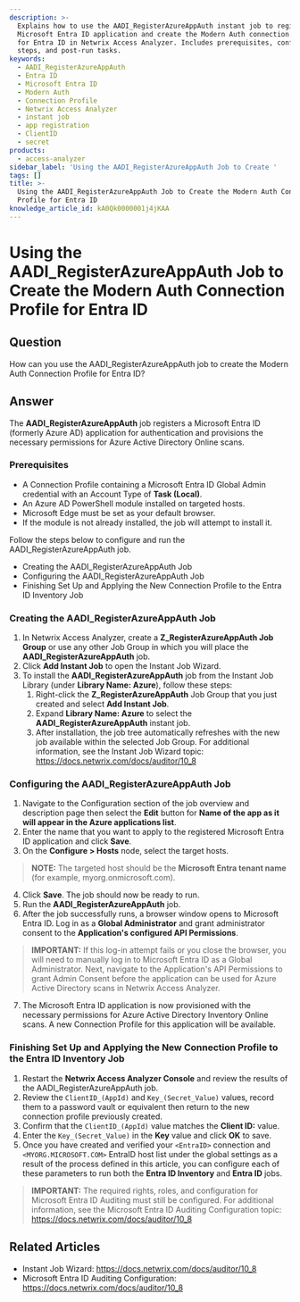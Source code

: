 ```yaml
---
description: >-
  Explains how to use the AADI_RegisterAzureAppAuth instant job to register a
  Microsoft Entra ID application and create the Modern Auth connection profile
  for Entra ID in Netwrix Access Analyzer. Includes prerequisites, configuration
  steps, and post-run tasks.
keywords:
  - AADI_RegisterAzureAppAuth
  - Entra ID
  - Microsoft Entra ID
  - Modern Auth
  - Connection Profile
  - Netwrix Access Analyzer
  - instant job
  - app registration
  - ClientID
  - secret
products:
  - access-analyzer
sidebar_label: 'Using the AADI_RegisterAzureAppAuth Job to Create '
tags: []
title: >-
  Using the AADI_RegisterAzureAppAuth Job to Create the Modern Auth Connection
  Profile for Entra ID
knowledge_article_id: kA0Qk0000001j4jKAA
---
```


# Using the AADI_RegisterAzureAppAuth Job to Create the Modern Auth Connection Profile for Entra ID

## Question
How can you use the AADI_RegisterAzureAppAuth job to create the Modern Auth Connection Profile for Entra ID?

## Answer
The **AADI_RegisterAzureAppAuth** job registers a Microsoft Entra ID (formerly Azure AD) application for authentication and provisions the necessary permissions for Azure Active Directory Online scans.

### Prerequisites
- A Connection Profile containing a Microsoft Entra ID Global Admin credential with an Account Type of **Task (Local)**.
- An Azure AD PowerShell module installed on targeted hosts.
- Microsoft Edge must be set as your default browser.
- If the module is not already installed, the job will attempt to install it.

Follow the steps below to configure and run the AADI_RegisterAzureAppAuth job.

- Creating the AADI_RegisterAzureAppAuth Job
- Configuring the AADI_RegisterAzureAppAuth Job
- Finishing Set Up and Applying the New Connection Profile to the Entra ID Inventory Job

### Creating the AADI_RegisterAzureAppAuth Job
1. In Netwrix Access Analyzer, create a **Z_RegisterAzureAppAuth Job Group** or use any other Job Group in which you will place the **AADI_RegisterAzureAppAuth** job.
2. Click **Add Instant Job** to open the Instant Job Wizard.
3. To install the **AADI_RegisterAzureAppAuth** job from the Instant Job Library (under **Library Name: Azure**), follow these steps:
   1. Right-click the **Z_RegisterAzureAppAuth** Job Group that you just created and select **Add Instant Job**.
   2. Expand **Library Name: Azure** to select the **AADI_RegisterAzureAppAuth** instant job.
   3. After installation, the job tree automatically refreshes with the new job available within the selected Job Group. For additional information, see the Instant Job Wizard topic: https://docs.netwrix.com/docs/auditor/10_8

### Configuring the AADI_RegisterAzureAppAuth Job
1. Navigate to the Configuration section of the job overview and description page then select the **Edit** button for **Name of the app as it will appear in the Azure applications list**.
2. Enter the name that you want to apply to the registered Microsoft Entra ID application and click **Save**.
3. On the **Configure > Hosts** node, select the target hosts.

> **NOTE:** The targeted host should be the **Microsoft Entra tenant name** (for example, myorg.onmicrosoft.com).

4. Click **Save**. The job should now be ready to run.
5. Run the **AADI_RegisterAzureAppAuth** job.
6. After the job successfully runs, a browser window opens to Microsoft Entra ID. Log in as a **Global Administrator** and grant administrator consent to the **Application's configured API Permissions**.

> **IMPORTANT:** If this log-in attempt fails or you close the browser, you will need to manually log in to Microsoft Entra ID as a Global Administrator. Next, navigate to the Application's API Permissions to grant Admin Consent before the application can be used for Azure Active Directory scans in Netwrix Access Analyzer.

7. The Microsoft Entra ID application is now provisioned with the necessary permissions for Azure Active Directory Inventory Online scans. A new Connection Profile for this application will be available.

### Finishing Set Up and Applying the New Connection Profile to the Entra ID Inventory Job
1. Restart the **Netwrix Access Analyzer Console** and review the results of the AADI_RegisterAzureAppAuth job.
2. Review the `ClientID_(AppId)` and `Key_(Secret_Value)` values, record them to a password vault or equivalent then return to the new connection profile previously created.
3. Confirm that the `ClientID_(AppId)` value matches the **Client ID:** value.
4. Enter the `Key_(Secret_Value)` in the **Key** value and click **OK** to save.
5. Once you have created and verified your `<EntraID>` connection and `<MYORG.MICROSOFT.COM>` EntraID host list under the global settings as a result of the process defined in this article, you can configure each of these parameters to run both the **Entra ID Inventory** and **Entra ID** jobs.

> **IMPORTANT:** The required rights, roles, and configuration for Microsoft Entra ID Auditing must still be configured. For additional information, see the Microsoft Entra ID Auditing Configuration topic: https://docs.netwrix.com/docs/auditor/10_8

## Related Articles
- Instant Job Wizard: https://docs.netwrix.com/docs/auditor/10_8
- Microsoft Entra ID Auditing Configuration: https://docs.netwrix.com/docs/auditor/10_8
